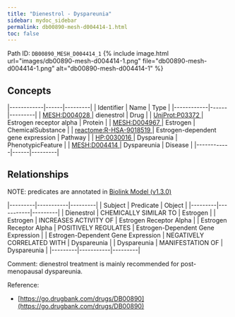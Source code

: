 ```yaml
---
title: "Dienestrol - Dyspareunia"
sidebar: mydoc_sidebar
permalink: db00890-mesh-d004414-1.html
toc: false 
---
```



Path ID: `DB00890_MESH_D004414_1`
{% include image.html url="images/db00890-mesh-d004414-1.png" file="db00890-mesh-d004414-1.png" alt="db00890-mesh-d004414-1" %}

## Concepts

|------------|------|---------|
| Identifier | Name | Type    |
|------------|------|---------|
| <a href="https://identifiers.org/MESH:D004028">MESH:D004028 </a> | dienestrol | Drug |
| <a href="https://identifiers.org/UniProt:P03372">UniProt:P03372 </a> | Estrogen receptor alpha | Protein |
| <a href="https://identifiers.org/MESH:D004967">MESH:D004967 </a> | Estrogen | ChemicalSubstance |
| <a href="https://identifiers.org/reactome:R-HSA-9018519">reactome:R-HSA-9018519 </a> | Estrogen-dependent gene expression | Pathway |
| <a href="https://identifiers.org/HP:0030016">HP:0030016 </a> | Dyspareunia | PhenotypicFeature |
| <a href="https://identifiers.org/MESH:D004414">MESH:D004414 </a> | Dyspareunia | Disease |
|------------|------|---------|

## Relationships


NOTE: predicates are annotated in <a href="https://github.com/biolink/biolink-model/releases/tag/v1.3.0">Biolink Model (v1.3.0)</a>

|---------|-----------|---------|
| Subject | Predicate | Object  |
|---------|-----------|---------|
| Dienestrol | CHEMICALLY SIMILAR TO | Estrogen |
| Estrogen | INCREASES ACTIVITY OF | Estrogen Receptor Alpha |
| Estrogen Receptor Alpha | POSITIVELY REGULATES | Estrogen-Dependent Gene Expression |
| Estrogen-Dependent Gene Expression | NEGATIVELY CORRELATED WITH | Dyspareunia |
| Dyspareunia | MANIFESTATION OF | Dyspareunia |
|---------|-----------|---------|

Comment: dienestrol treatment is mainly recommended for post-menopausal dyspareunia.

Reference: 
  - [https://go.drugbank.com/drugs/DB00890](https://go.drugbank.com/drugs/DB00890)
